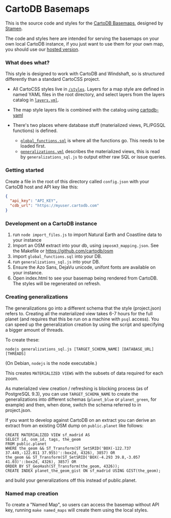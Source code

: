 # CartoDB Basemaps

This is the source code and styles for the [CartoDB Basemaps](http://cartodb.com/basemaps), designed by [Stamen](http://stamen.com).

The code and styles here are intended for serving the basemaps on your own local CartoDB instance, if you just want to use them for your own map, you should use our [hosted version](http://cartodb.com/basemaps).

### What does what?

This style is designed to work with CartoDB and Windshaft, so is structured differently than a standard CartoCSS project.

* All CartoCSS styles live in [`/styles`](styles/). Layers for a map style are defined in named YAML files in the root directory, and select layers from the layers catalog in [`layers.yml`](layers.yml).

* The map style layers file is combined with the catalog using [cartodb-yaml](https://github.com/stamen/cartodb-yaml)

* There's two places where database stuff (materialized views, PL/PGSQL functions) is defined.
	* [`global_functions.sql`](data/global_functions.sql) is where all the functions go. This needs to be loaded first.
	* [`generalizations.yml`](data/generalizations.yml) describes the materialized views, this is read by `generalizations_sql.js` to output either raw SQL or issue queries.

### Getting started

Create a file in the root of this directory called `config.json` with your CartoDB host and API key like this:

```json
{
  "api_key": "API_KEY",
  "cdb_url": "https://myuser.cartodb.com"
}
```

### Development on a CartoDB instance

1. run `node import_files.js` to import Natural Earth and Coastline data to your instance
2. Import an OSM extract into your db, using `imposm3_mapping.json`. See the Makefile or https://github.com/cartodb/osm
3. import `global_functions.sql` into your DB.
4. run `generalizations_sql.js` into your DB.
5. Ensure the Azo Sans, DejaVu unicode, unifont fonts are available on your instance.
6. Open index.html to see your basemap being rendered from CartoDB. The styles will be regenerated on refresh.

### Creating generalizations

The generalizations go into a different schema that the style (project.json) refers to. Creating all the materialized view takes 6-7 hours for the full planet (and requires that this be run on a machine with `psql` access).
You can speed up the generalization creation by using the script and specifying a bigger amount of threads.

To create these:

    nodejs generalizations_sql.js [TARGET_SCHEMA_NAME] [DATABASE_URL] [THREADS]
    
(On Debian, `nodejs` is the node executable.)

This creates `MATERIALIZED VIEWS` with the subsets of data required for each zoom.

As materialized view creation / refreshing is blocking process (as of PostgreSQL 9.3), you can use
`TARGET_SCHEMA_NAME` to create the generalizations into different schemas 
(`planet_blue` or `planet_green`, for example) and then, when done,
switch the schema referred to in project.json.

If you want to develop against CartoDB on an extract you can derive an extract from an existing OSM dump on `public.planet` like follows:

    CREATE MATERIALIZED VIEW sf_madrid AS
    SELECT id, osm_id, tags, the_geom
    FROM public.planet
    WHERE the_geom && ST_Transform(ST_SetSRID('BOX(-122.737 37.449,-122.011 37.955)'::box2d, 4326), 3857) OR
    the_geom && ST_Transform(ST_SetSRID('BOX(-4.293 39.8,-3.057 41.03)'::box2d, 4326), 3857) OR
    ORDER BY ST_GeoHash(ST_Transform(the_geom, 4326));
    CREATE INDEX planet_the_geom_gist ON sf_madrid USING GIST(the_geom);

and build your generalizations off this instead of public.planet.

### Named map creation

To create a "Named Map", so users can access the basemap without API key, running `make named_maps` will create them using the local styles.

